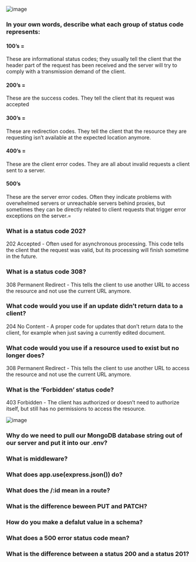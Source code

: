 ![image](http://lofrev.net/wp-content/photos/2017/04/http_logo_dpwnload-250x150.png)

### In your own words, describe what each group of status code represents:
#### 100’s =
These are informational status codes; they usually tell the client that the header part of the request has been received and the server will try to comply with a transmission demand of the client.
#### 200’s = 
These are the success codes. They tell the client that its request was accepted
#### 300’s =
These are redirection codes. They tell the client that the resource they are requesting isn’t available at the expected location anymore. 
#### 400’s =
These are the client error codes. They are all about invalid requests a client sent to a server. 
#### 500’s 
These are the server error codes. Often they indicate problems with overwhelmed servers or unreachable servers behind proxies, but sometimes they can be directly related to client requests that trigger error exceptions on the server.=
### What is a status code 202?
202 Accepted - Often used for asynchronous processing. This code tells the client that the request was valid, but its processing will finish sometime in the future. 
### What is a status code 308?
308 Permanent Redirect - This tells the client to use another URL to access the resource and not use the current URL anymore. 
### What code would you use if an update didn’t return data to a client?
204 No Content - A proper code for updates that don’t return data to the client, for example when just saving a currently edited document.
### What code would you use if a resource used to exist but no longer does?
308 Permanent Redirect - This tells the client to use another URL to access the resource and not use the current URL anymore.
### What is the ‘Forbidden’ status code?
403 Forbidden - The client has authorized or doesn’t need to authorize itself, but still has no permissions to access the resource.

![image](https://www.opc-router.de/wp-content/uploads/2021/03/mongodb_thumbnail.png)

### Why do we need to pull our MongoDB database string out of our server and put it into our .env?
### What is middleware?
### What does app.use(express.json()) do?
### What does the /:id mean in a route?
### What is the difference beween PUT and PATCH?
### How do you make a defalut value in a schema?
### What does a 500 error status code mean?
### What is the difference between a status 200 and a status 201?
